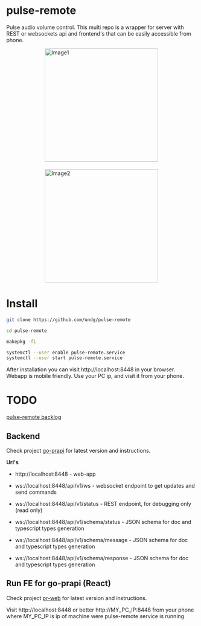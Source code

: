 # pulse-remote

Pulse audio volume control. This multi repo is a wrapper for server with REST or websockets api and frontend's that can be easily accessible from phone.

<div style="display: flex; justify-content: center; gap: 20px; flex-wrap: wrap;">
  <img src="https://github.com/user-attachments/assets/464f7ee0-b1b8-4dbf-86d2-6310b97b3678" width="300" alt="Image1">
  <img src="https://github.com/user-attachments/assets/3e9cd49a-666e-43d6-a0a5-1a1830f74cfd" width="300" alt="Image2">
</div>

# Install

```bash
git clone https://github.com/undg/pulse-remote

cd pulse-remote

makepkg -fi

systemctl --user enable pulse-remote.service
systemctl --user start pulse-remote.service
```

After installation you can visit http://localhost:8448 in your browser. Webapp is mobile friendly. Use your PC ip, and visit it from your phone.


# TODO

[pulse-remote backlog](https://github.com/users/undg/projects/4)

## Backend


Check project [go-prapi](https://github.com/undg/go-prapi) for latest version and instructions.

**Url's**

- http://localhost:8448 - web-app
- ws://localhost:8448/api/v1/ws - websocket endpoint to get updates and send commands
- ws://localhost:8448/api/v1/status - REST endpoint, for debugging only (read only)

- ws://localhost:8448/api/v1/schema/status - JSON schema for doc and typescript types generation
- ws://localhost:8448/api/v1/schema/message - JSON schema for doc and typescript types generation
- ws://localhost:8448/api/v1/schema/response - JSON schema for doc and typescript types generation

## Run FE for go-prapi (React)

Check project [pr-web](https://github.com/undg/pr-web) for latest version and instructions.

Visit http://localhost:8448 or better http://MY_PC_IP:8448 from your phone where MY_PC_IP is ip of machine were pulse-remote.service is running 


